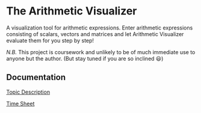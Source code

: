 # The Arithmetic Visualizer
A visualization tool for arithmetic expressions. Enter arithmetic expressions consisting of scalars, vectors and matrices and let Arithmetic Visualizer evaluate them for you step by step!

*N.B.* This project is coursework and unlikely to be of much immediate use to anyone but the author. (But stay tuned if you are so inclined :smiley:)

## Documentation
[Topic Description](documentation/TopicDescription.md)

[Time Sheet](documentation/TimeSheet.md)
